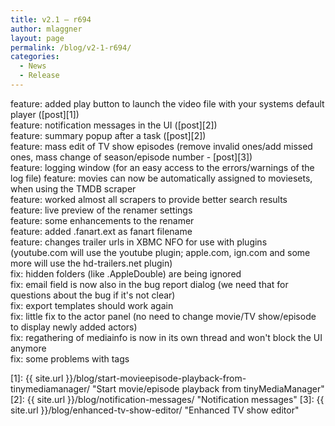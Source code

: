 ```yaml
---
title: v2.1 – r694
author: mlaggner
layout: page
permalink: /blog/v2-1-r694/
categories:
  - News
  - Release
---
```

feature: added play button to launch the video file with your systems default player ([post][1])  
feature: notification messages in the UI ([post][2])  
feature: summary popup after a task ([post][2])  
feature: mass edit of TV show episodes (remove invalid ones/add missed ones, mass change of season/episode number - [post][3])  
feature: logging window (for an easy access to the errors/warnings of the log file)  <!--more-->
feature: movies can now be automatically assigned to moviesets, when using the TMDB scraper  
feature: worked almost all scrapers to provide better search results  
feature: live preview of the renamer settings  
feature: some enhancements to the renamer  
feature: added <dynamic>.fanart.ext as fanart filename  
feature: changes trailer urls in XBMC NFO for use with plugins (youtube.com will use the youtube plugin; apple.com, ign.com and some more will use the hd-trailers.net plugin)  
fix: hidden folders (like .AppleDouble) are being ignored  
fix: email field is now also in the bug report dialog (we need that for questions about the bug if it's not clear)  
fix: export templates should work again  
fix: little fix to the actor panel (no need to change movie/TV show/episode to display newly added actors)  
fix: regathering of mediainfo is now in its own thread and won't block the UI anymore  
fix: some problems with tags

 [1]: {{ site.url }}/blog/start-movieepisode-playback-from-tinymediamanager/ "Start movie/episode playback from tinyMediaManager"
 [2]: {{ site.url }}/blog/notification-messages/ "Notification messages"
 [3]: {{ site.url }}/blog/enhanced-tv-show-editor/ "Enhanced TV show editor"

